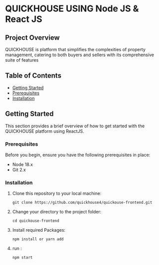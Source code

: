 # QUICKHOUSE USING Node JS & React JS

## Project Overview

QUICKHOUSE is platform that simplifies the complexities of property management, catering to both buyers and sellers with its comprehensive suite of features

## Table of Contents

- [Getting Started](#getting-started)
- [Prerequisites](#prerequisites)
- [Installation](#installation)

## Getting Started

This section provides a brief overview of how to get started with the QUICKHOUSE platform using ReactJS.

### Prerequisites

Before you begin, ensure you have the following prerequisites in place:

- Node 18.x
- Git 2.x

### Installation

1. Clone this repository to your local machine:

   ```
   git clone https://github.com/quickhouse4/quickouse-frontend.git
   ```

2. Change your directory to the project folder:

   ```
   cd quickouse-frontend
   ```

3. Install required Packages:

   ```
   npm install or yarn add
   ```

4. run :

     ```
     npm start
     ```
